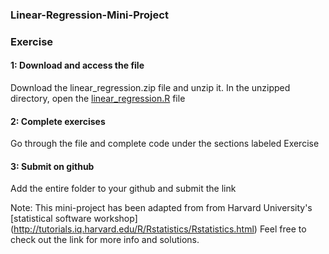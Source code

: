 ### Linear-Regression-Mini-Project

### Exercise


#### 1: Download and access the file

Download the linear_regression.zip file and unzip it. In the unzipped directory, open the [linear_regression.R](https://drive.google.com/file/d/0B8pFCL63GbotRC14NFNVdC1SLUU/view?usp=sharing) file

#### 2: Complete exercises

Go through the file and complete code under the sections labeled Exercise

#### 3: Submit on github

Add the entire folder to your github and submit the link

Note: This mini-project has been adapted from from Harvard University's [statistical software workshop] (http://tutorials.iq.harvard.edu/R/Rstatistics/Rstatistics.html) Feel free to check out the link for more info and solutions.
